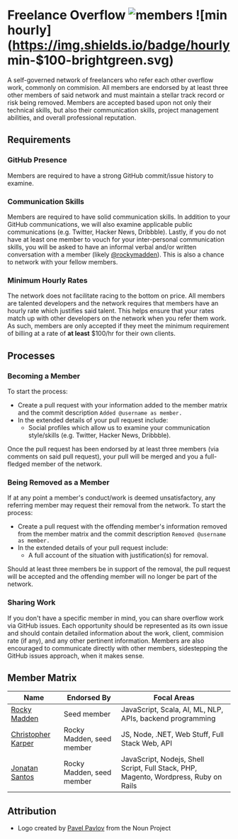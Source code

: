 # Freelance Overflow ![members](https://img.shields.io/badge/members-3-blue.svg) ![min hourly](https://img.shields.io/badge/hourly min-$100-brightgreen.svg)
A self-governed network of freelancers who refer each other overflow work, commonly on commision. All members are endorsed by at least three other members of said network and must maintain a stellar track record or risk being removed. Members are accepted based upon not only their technical skills, but also their communication skills, project management abilities, and overall professional reputation.

## Requirements
### GitHub Presence
Members are required to have a strong GitHub commit/issue history to examine.

### Communication Skills
Members are required to have solid communication skills. In addition to your GitHub communications, we will also examine applicable public communications (e.g. Twitter, Hacker News, Dribbble). Lastly, if you do not have at least one member to vouch for your inter-personal communication skills, you will be asked to have an informal verbal and/or written conversation with a member (likely [@rockymadden](https://github.com/rockymadden)). This is also a chance to network with your fellow members.

### Minimum Hourly Rates
The network does not facilitate racing to the bottom on price. All members are talented developers and the network requires that members have an hourly rate which justifies said talent. This helps ensure that your rates match up with other developers on the network when you refer them work. As such, members are only accepted if they meet the minimum requirement of billing at a rate of __at least__ $100/hr for their own clients.

## Processes
### Becoming a Member
To start the process:

* Create a pull request with your information added to the member matrix and the commit description `Added @username as member.`
* In the extended details of your pull request include:
  * Social profiles which allow us to examine your communication style/skills (e.g. Twitter, Hacker News, Dribbble).

Once the pull request has been endorsed by at least three members (via comments on said pull request), your pull will be merged and you a full-fledged member of the network.

### Being Removed as a Member
If at any point a member's conduct/work is deemed unsatisfactory, any referring member may request their removal from the network. To start the process:

* Create a pull request with the offending member's information removed from the member matrix and the commit description `Removed @username as member.`
* In the extended details of your pull request include:
  * A full account of the situation with justification(s) for removal.

Should at least three members be in support of the removal, the pull request will be accepted and the offending member will no longer be part of the network.

### Sharing Work
If you don't have a specific member in mind, you can share overflow work via GitHub issues. Each opportunity should be represented as its own issue and should contain detailed information about the work, client, commision rate (if any), and any other pertinent information. Members are also encouraged to communicate directly with other members, sidestepping the GitHub issues approach, when it makes sense.

## Member Matrix
| Name                                             | Endorsed By               | Focal Areas
| ------------------------------------------------ | ------------------------- | -----------
| [Rocky Madden](https://github.com/rockymadden)   | Seed member               | JavaScript, Scala, AI, ML, NLP, APIs, backend programming
| [Christopher Karper](https://github.com/CKarper) | Rocky Madden, seed member | JS, Node, .NET, Web Stuff, Full Stack Web, API
| [Jonatan Santos](https://github.com/joridos)     | Rocky Madden, seed member | JavaScript, Nodejs, Shell Script, Full Stack, PHP, Magento, Wordpress, Ruby on Rails

## Attribution
* Logo created by [Pavel Pavlov](http://thenounproject.com/zka11/) from the Noun Project
